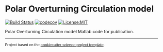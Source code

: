 Polar Overturning Circulation model
==============================
[![Build Status](https://travis-ci.com/ThomasHaine/polar_overturning_circulation_model.svg?branch=master)](https://travis-ci.com/ThomasHaine/polar_overturning_circulation_model)
[![codecov](https://codecov.io/gh/ThomasHaine/polar_overturning_circulation_model/branch/master/graph/badge.svg)](https://codecov.io/gh/ThomasHaine/polar_overturning_circulation_model)
[![License:MIT](https://img.shields.io/badge/License-MIT-lightgray.svg?style=flt-square)](https://opensource.org/licenses/MIT)

Polar Overturning Circulation model Matlab code for publication.

--------

<p><small>Project based on the <a target="_blank" href="https://github.com/jbusecke/cookiecutter-science-project">cookiecutter science project template</a>.</small></p>
